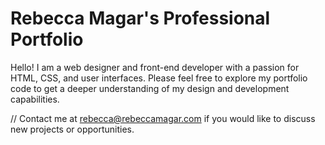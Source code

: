 # Rebecca Magar's Professional Portfolio
Hello! I am a web designer and front-end developer with a passion for HTML, CSS, and user interfaces. Please feel free to explore my portfolio code to get a deeper understanding of my design and development capabilities.

// Contact me at rebecca@rebeccamagar.com if you would like to discuss new projects or opportunities.